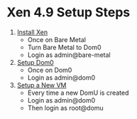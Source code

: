 # Xen 4.9 Setup Steps

1. [Install Xen](xen-install.md)
   - Once on Bare Metal
   - Turn Bare Metal to Dom0
   - Login as admin@bare-metal
1. [Setup Dom0](dom0-setup.md)
   - Once on Dom0
   - Login as admin@dom0
1. [Setup a New VM](domu-setup.md)
   - Every time a new DomU is created
   - Login as admin@dom0
   - Then login as root@domu
